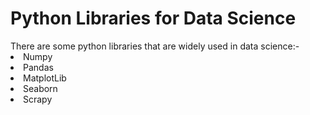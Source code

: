 <h1>Python Libraries for Data Science</h1>
There are some python libraries that are widely used in  data science:-
<li>Numpy</li>
<li>Pandas</li>
<li>MatplotLib</li>
<li>Seaborn</li>
<li>Scrapy</li>
